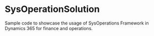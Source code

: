 # SysOperationSolution
Sample code to showcase the usage of  SysOperations Framework in Dynamics 365 for finance and operations. 
